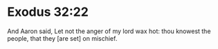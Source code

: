 # Exodus 32:22

And Aaron said, Let not the anger of my lord wax hot: thou knowest the people, that they [are set] on mischief.